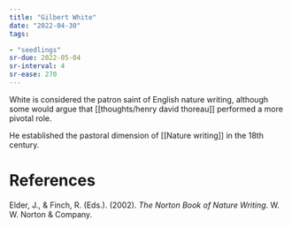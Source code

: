 ```yaml
---
title: "Gilbert White"
date: "2022-04-30"
tags:

- "seedlings"
sr-due: 2022-05-04
sr-interval: 4
sr-ease: 270
---
```


White is considered the patron saint of English nature writing, although some would argue that [[thoughts/henry david thoreau]] performed a more pivotal role.

He established the pastoral dimension of [[Nature writing]] in the 18th century.

# References

Elder, J., & Finch, R. (Eds.). (2002). _The Norton Book of Nature Writing_. W. W. Norton & Company.